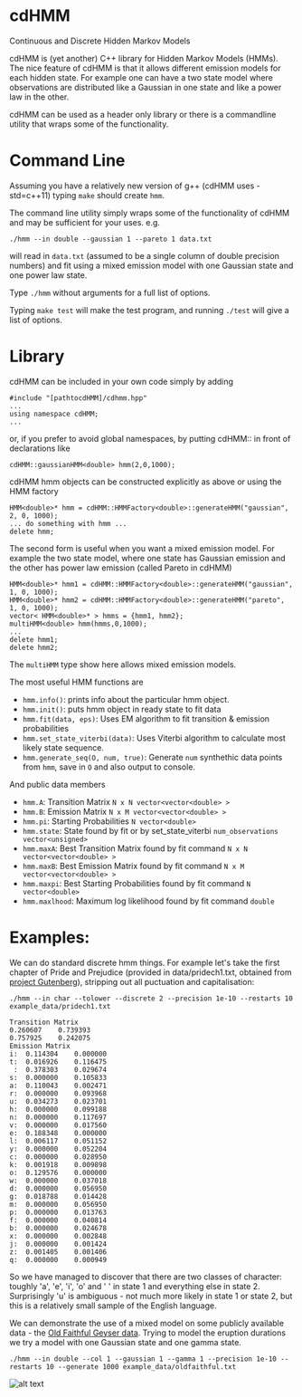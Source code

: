 # cdHMM
Continuous and Discrete Hidden Markov Models

cdHMM is (yet another) C++ library for Hidden Markov Models (HMMs). The nice feature of cdHMM is that it allows different emission models for each hidden state. For example one can have a two state model where observations are distributed like a Gaussian in one state and like a power law in the other.

cdHMM can be used as a header only library or there is a commandline utility that wraps some of the functionality.

# Command Line

Assuming you have a relatively new version of g++ (cdHMM uses -std=c++11) typing `make` should create `hmm`.

The command line utility simply wraps some of the functionality of cdHMM and may be sufficient for your uses. e.g.
```
./hmm --in double --gaussian 1 --pareto 1 data.txt
```
will read in `data.txt` (assumed to be a single column of double precision numbers) and fit using a mixed emission model with one Gaussian state and one power law state.

Type `./hmm` without arguments for a full list of options.

Typing `make test` will make the test program, and running `./test` will give a list of options.

# Library

cdHMM can be included in your own code simply by adding
```
#include "[pathtocdHMM]/cdhmm.hpp"
...
using namespace cdHMM;
...
```
or, if you prefer to avoid global namespaces, by putting cdHMM:: in front of declarations like
```
cdHMM::gaussianHMM<double> hmm(2,0,1000);
```
cdHMM hmm objects can be constructed explicitly as above or using the HMM factory
```
HMM<double>* hmm = cdHMM::HMMFactory<double>::generateHMM("gaussian", 2, 0, 1000);
... do something with hmm ...
delete hmm;
```
The second form is useful when you want a mixed emission model. For example the two state model, where one state has Gaussian emission and the other has power law emission (called Pareto in cdHMM)
```
HMM<double>* hmm1 = cdHMM::HMMFactory<double>::generateHMM("gaussian", 1, 0, 1000);
HMM<double>* hmm2 = cdHMM::HMMFactory<double>::generateHMM("pareto", 1, 0, 1000);
vector< HMM<double>* > hmms = {hmm1, hmm2};
multiHMM<double> hmm(hmms,0,1000);
...
delete hmm1;
delete hmm2;
```
The `multiHMM` type show here allows mixed emission models.

The most useful HMM functions are

* `hmm.info()`: prints info about the particular hmm object.
* `hmm.init()`: puts hmm object in ready state to fit data
* `hmm.fit(data, eps)`: Uses EM algorithm to fit transition & emission probabilities
* `hmm.set_state_viterbi(data)`: Uses Viterbi algorithm to calculate most likely state sequence.
* `hmm.generate_seq(O, num, true)`: Generate `num` synthethic data points from `hmm`, save in `O` and also output to console.

And public data members 

* `hmm.A`: Transition Matrix `N x N vector<vector<double> >`
* `hmm.B`: Emission Matrix `N x M vector<vector<double> >`
* `hmm.pi`: Starting Probabilities `N vector<double>`
* `hmm.state`: State found by fit or by set_state_viterbi `num_observations vector<unsigned>`
* `hmm.maxA`: Best Transition Matrix found by fit command `N x N vector<vector<double> >`
* `hmm.maxB`: Best Emission Matrix found by fit command `N x M vector<vector<double> >`
* `hmm.maxpi`: Best Starting Probabilities found by fit command `N vector<double>`
* `hmm.maxlhood`: Maximum log likelihood found by fit command `double`

# Examples:
We can do standard discrete hmm things. For example let's take the first chapter of Pride and Prejudice (provided in
data/pridech1.txt, obtained from [project Gutenberg](https://www.gutenberg.org/ebooks/1342)), stripping out all puctuation and capitalisation:
```
./hmm --in char --tolower --discrete 2 --precision 1e-10 --restarts 10 example_data/pridech1.txt
```
```
Transition Matrix
0.260607	0.739393	
0.757925	0.242075	
Emission Matrix
i:	0.114304	0.000000
t:	0.016926	0.116475
 :	0.378303	0.029674
s:	0.000000	0.105833
a:	0.110043	0.002471
r:	0.000000	0.093968
u:	0.034273	0.023701
h:	0.000000	0.099188
n:	0.000000	0.117697
v:	0.000000	0.017560
e:	0.188348	0.000000
l:	0.006117	0.051152
y:	0.000000	0.052204
c:	0.000000	0.028950
k:	0.001918	0.009898
o:	0.129576	0.000000
w:	0.000000	0.037018
d:	0.000000	0.056950
g:	0.018788	0.014428
m:	0.000000	0.056950
p:	0.000000	0.013763
f:	0.000000	0.040814
b:	0.000000	0.024678
x:	0.000000	0.002848
j:	0.000000	0.001424
z:	0.001405	0.001406
q:	0.000000	0.000949
```
So we have managed to discover that there are two classes of character: toughly 'a', 'e', 'i', 'o' and ' ' in state 1 and everything else in state 2. Surprisingly 'u' is ambiguous - not much more likely in state 1 or state 2, but this is a relatively small sample of the English language.

We can demonstrate the use of a mixed model on some publicly available data - the [Old Faithful Geyser data](http://www.stat.cmu.edu/~larry/all-of-statistics/=data/faithful.dat). Trying to model the eruption durations we try a model with one Gaussian state and one gamma state.
```
./hmm --in double --col 1 --gaussian 1 --gamma 1 --precision 1e-10 --restarts 10 --generate 1000 example_data/oldfaithful.txt
```
![alt text](https://github.com/rudyarthur/cdHMM/blob/master/example_data/oldfaithful.png)



